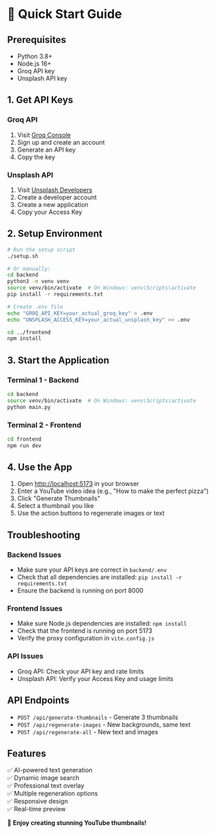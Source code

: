 # 🚀 Quick Start Guide

## Prerequisites
- Python 3.8+
- Node.js 16+
- Groq API key
- Unsplash API key

## 1. Get API Keys

### Groq API
1. Visit [Groq Console](https://console.groq.com/)
2. Sign up and create an account
3. Generate an API key
4. Copy the key

### Unsplash API
1. Visit [Unsplash Developers](https://unsplash.com/developers)
2. Create a developer account
3. Create a new application
4. Copy your Access Key

## 2. Setup Environment

```bash
# Run the setup script
./setup.sh

# Or manually:
cd backend
python3 -m venv venv
source venv/bin/activate  # On Windows: venv\Scripts\activate
pip install -r requirements.txt

# Create .env file
echo "GROQ_API_KEY=your_actual_groq_key" > .env
echo "UNSPLASH_ACCESS_KEY=your_actual_unsplash_key" >> .env

cd ../frontend
npm install
```

## 3. Start the Application

### Terminal 1 - Backend
```bash
cd backend
source venv/bin/activate  # On Windows: venv\Scripts\activate
python main.py
```

### Terminal 2 - Frontend
```bash
cd frontend
npm run dev
```

## 4. Use the App

1. Open [http://localhost:5173](http://localhost:5173) in your browser
2. Enter a YouTube video idea (e.g., "How to make the perfect pizza")
3. Click "Generate Thumbnails"
4. Select a thumbnail you like
5. Use the action buttons to regenerate images or text

## Troubleshooting

### Backend Issues
- Make sure your API keys are correct in `backend/.env`
- Check that all dependencies are installed: `pip install -r requirements.txt`
- Ensure the backend is running on port 8000

### Frontend Issues
- Make sure Node.js dependencies are installed: `npm install`
- Check that the frontend is running on port 5173
- Verify the proxy configuration in `vite.config.js`

### API Issues
- Groq API: Check your API key and rate limits
- Unsplash API: Verify your Access Key and usage limits

## API Endpoints

- `POST /api/generate-thumbnails` - Generate 3 thumbnails
- `POST /api/regenerate-images` - New backgrounds, same text
- `POST /api/regenerate-all` - New text and images

## Features

✅ AI-powered text generation  
✅ Dynamic image search  
✅ Professional text overlay  
✅ Multiple regeneration options  
✅ Responsive design  
✅ Real-time preview  

🎉 **Enjoy creating stunning YouTube thumbnails!** 